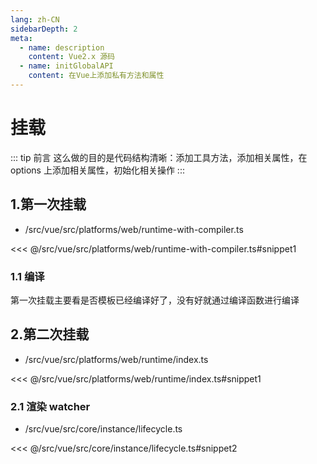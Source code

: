 ```yaml
---
lang: zh-CN
sidebarDepth: 2
meta:
  - name: description
    content: Vue2.x 源码
  - name: initGlobalAPI
    content: 在Vue上添加私有方法和属性
---
```


# 挂载

::: tip 前言
这么做的目的是代码结构清晰：添加工具方法，添加相关属性，在 options 上添加相关属性，初始化相关操作
:::

## 1.第一次挂载

- /src/vue/src/platforms/web/runtime-with-compiler.ts

<<< @/src/vue/src/platforms/web/runtime-with-compiler.ts#snippet1

### 1.1 编译

第一次挂载主要看是否模板已经编译好了，没有好就通过编译函数进行编译

## 2.第二次挂载

- /src/vue/src/platforms/web/runtime/index.ts

<<< @/src/vue/src/platforms/web/runtime/index.ts#snippet1

### 2.1 渲染 watcher

- /src/vue/src/core/instance/lifecycle.ts

<<< @/src/vue/src/core/instance/lifecycle.ts#snippet2
